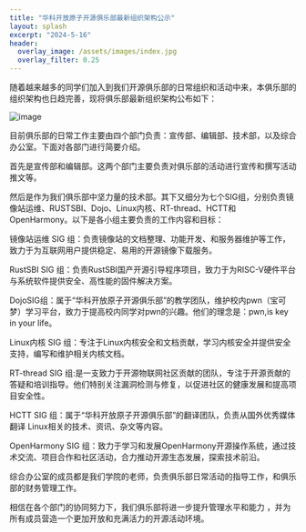 ```yaml
---
title: "华科开放原子开源俱乐部最新组织架构公示"
layout: splash
excerpt: "2024-5-16"
header:
  overlay_image: /assets/images/index.jpg
  overlay_filter: 0.25
---
```

随着越来越多的同学们加入到我们开源俱乐部的日常组织和活动中来，本俱乐部的组织架构也日趋完善，现将俱乐部最新组织架构公布如下：

![image](https://github.com/gitveg/OpenAtomClub/assets/images/OpenAtomClub_Orgnization_structure.jpg)

目前俱乐部的日常工作主要由四个部门负责：宣传部、编辑部、技术部，以及综合办公室。下面对各部门进行简要介绍。

首先是宣传部和编辑部。这两个部门主要负责对俱乐部的活动进行宣传和撰写活动推文等。

然后是作为我们俱乐部中坚力量的技术部。其下又细分为七个SIG组，分别负责镜像站运维、RUSTSBI、Dojo、Linux内核、RT-thread、HCTT和OpenHarmony。以下是各小组主要负责的工作内容和目标：

镜像站运维 SIG 组：负责镜像站的文档整理、功能开发、和服务器维护等工作，致力于为互联网用户提供稳定、易用的开源镜像下载服务。

RustSBI SIG 组：负责RustSBI国产开源引导程序项目，致力于为RISC-V硬件平台与系统软件提供安全、高性能的固件解决方案。

DojoSIG组：属于“华科开放原子开源俱乐部”的教学团队，维护校内pwn（宝可梦）学习平台，致力于提高校内同学对pwn的兴趣。他们的理念是：pwn,is key in your life。

Linux内核 SIG 组：专注于Linux内核安全和文档贡献，学习内核安全并提供安全支持，编写和维护相关内核文档。

RT-thread SIG 组:是一支致力于开源物联网社区贡献的团队，专注于开源贡献的答疑和培训指导。他们特别关注漏洞检测与修复，以促进社区的健康发展和提高项目安全性。

HCTT SIG 组：属于“华科开放原子开源俱乐部”的翻译团队，负责从国外优秀媒体翻译 Linux相关的技术、资讯、杂文等内容。

OpenHarmony SIG 组：致力于学习和发展OpenHarmony开源操作系统，通过技术交流、项目合作和社区活动，合力推动开源生态发展，探索技术前沿。

综合办公室的成员都是我们学院的老师，负责俱乐部日常活动的指导工作，和俱乐部的财务管理工作。

相信在各个部门的协同努力下，我们俱乐部将进一步提升管理水平和能力 ，并为所有成员营造一个更加开放和充满活力的开源活动环境。



